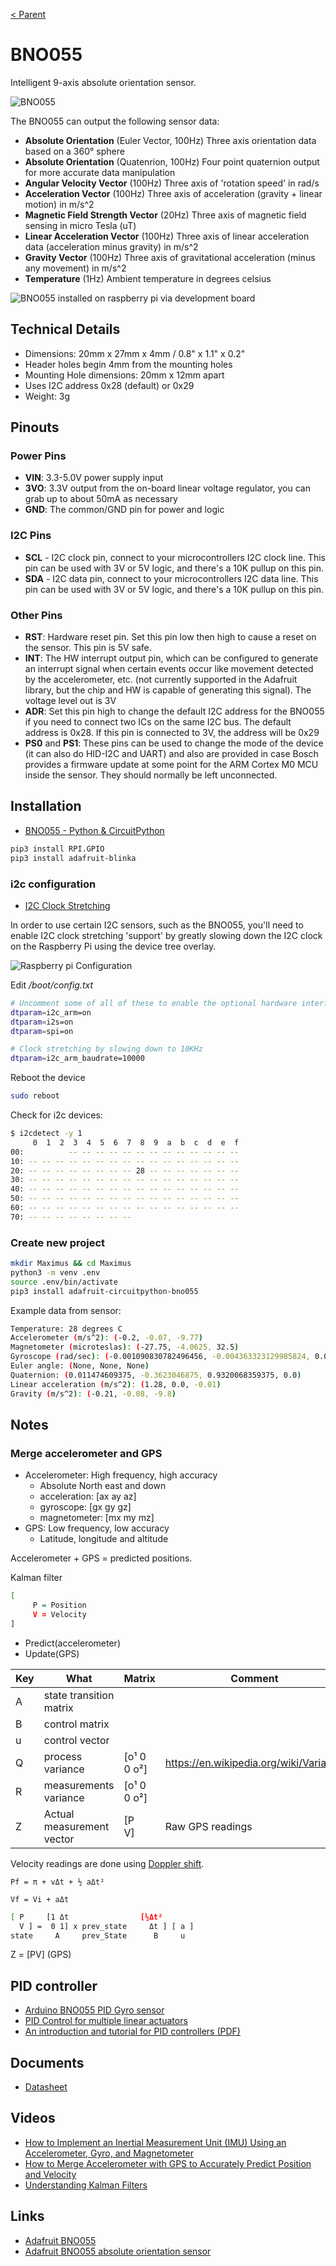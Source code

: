 [< Parent](./Readme.md)

# BNO055

Intelligent 9-axis absolute orientation sensor.

![BNO055](./images/sensors_pinout.jpg)

The BNO055 can output the following sensor data:

- **Absolute Orientation** (Euler Vector, 100Hz) Three axis orientation data based on a 360° sphere
- **Absolute Orientation** (Quatenrion, 100Hz) Four point quaternion output for more accurate data manipulation
- **Angular Velocity Vector** (100Hz) Three axis of 'rotation speed' in rad/s
- **Acceleration Vector** (100Hz) Three axis of acceleration (gravity + linear motion) in m/s^2
- **Magnetic Field Strength Vector** (20Hz) Three axis of magnetic field sensing in micro Tesla (uT)
- **Linear Acceleration Vector** (100Hz) Three axis of linear acceleration data (acceleration minus gravity) in m/s^2
- **Gravity Vector** (100Hz) Three axis of gravitational acceleration (minus any movement) in m/s^2
- **Temperature** (1Hz) Ambient temperature in degrees celsius

![BNO055 installed on raspberry pi via development board](./images/IMG_2958.jpeg)

## Technical Details

- Dimensions: 20mm x 27mm x 4mm / 0.8" x 1.1" x 0.2"
- Header holes begin 4mm from the mounting holes
- Mounting Hole dimensions: 20mm x 12mm apart
- Uses I2C address 0x28 (default) or 0x29
- Weight: 3g

## Pinouts

### Power Pins

- **VIN**: 3.3-5.0V power supply input
- **3VO**: 3.3V output from the on-board linear voltage regulator, you can grab up to about 50mA as necessary
- **GND**: The common/GND pin for power and logic

### I2C Pins

- **SCL** - I2C clock pin, connect to your microcontrollers I2C clock line. This pin can be used with 3V or 5V logic, and there's a 10K pullup on this pin.
- **SDA** - I2C data pin, connect to your microcontrollers I2C data line. This pin can be used with 3V or 5V logic, and there's a 10K pullup on this pin.

### Other Pins

- **RST**: Hardware reset pin.  Set this pin low then high to cause a reset on the sensor. This pin is 5V safe.
- **INT**: The HW interrupt output pin, which can be configured to generate an interrupt signal when certain events occur like movement detected by the accelerometer, etc. (not currently supported in the Adafruit library, but the chip and HW is capable of generating this signal). The voltage level out is 3V
- **ADR**: Set this pin high to change the default I2C address for the BNO055 if you need to connect two ICs on the same I2C bus. The default address is 0x28. If this pin is connected to 3V, the address will be 0x29
- **PS0** and **PS1**: These pins can be used to change the mode of the device (it can also do HID-I2C and UART) and also are provided in case Bosch provides a firmware update at some point for the ARM Cortex M0 MCU inside the sensor. They should normally be left unconnected.

## Installation

- [BNO055 - Python & CircuitPython](https://learn.adafruit.com/adafruit-bno055-absolute-orientation-sensor/python-circuitpython)

```sh
pip3 install RPI.GPIO
pip3 install adafruit-blinka
```

### i2c configuration

- [I2C Clock Stretching](https://learn.adafruit.com/circuitpython-on-raspberrypi-linux/i2c-clock-stretching)

In order to use certain I2C sensors, such as the BNO055, you'll need to enable I2C clock stretching 'support' by greatly slowing down the I2C clock on the Raspberry Pi using the device tree overlay.

![Raspberry pi Configuration](./images/sensors_raspi_bno055_i2c_bb.jpg)

Edit _/boot/config.txt_

```sh
# Uncomment some of all of these to enable the optional hardware interfaces
dtparam=i2c_arm=on
dtparam=i2s=on
dtparam=spi=on

# Clock stretching by slowing down to 10KHz
dtparam=i2c_arm_baudrate=10000
```

Reboot the device

```sh
sudo reboot
```

Check for i2c devices:

```sh
$ i2cdetect -y 1
     0  1  2  3  4  5  6  7  8  9  a  b  c  d  e  f
00:          -- -- -- -- -- -- -- -- -- -- -- -- --
10: -- -- -- -- -- -- -- -- -- -- -- -- -- -- -- --
20: -- -- -- -- -- -- -- -- 28 -- -- -- -- -- -- --
30: -- -- -- -- -- -- -- -- -- -- -- -- -- -- -- --
40: -- -- -- -- -- -- -- -- -- -- -- -- -- -- -- --
50: -- -- -- -- -- -- -- -- -- -- -- -- -- -- -- --
60: -- -- -- -- -- -- -- -- -- -- -- -- -- -- -- --
70: -- -- -- -- -- -- -- --
```

### Create new project

```sh
mkdir Maximus && cd Maximus
python3 -m venv .env
source .env/bin/activate
pip3 install adafruit-circuitpython-bno055
```

Example data from sensor:

```sh
Temperature: 28 degrees C
Accelerometer (m/s^2): (-0.2, -0.07, -9.77)
Magnetometer (microteslas): (-27.75, -4.0625, 32.5)
Gyroscope (rad/sec): (-0.001090830782496456, -0.004363323129985824, 0.0)
Euler angle: (None, None, None)
Quaternion: (0.011474609375, -0.3623046875, 0.9320068359375, 0.0)
Linear acceleration (m/s^2): (1.28, 0.0, -0.01)
Gravity (m/s^2): (-0.21, -0.08, -9.8)
```

## Notes

### Merge accelerometer and GPS

- Accelerometer: High frequency, high accuracy
  - Absolute North east and down
  - acceleration: [ax ay az]
  - gyroscope:    [gx gy gz]
  - magnetometer: [mx my mz]
- GPS: Low frequency, low accuracy
  - Latitude, longitude and altitude

Accelerometer + GPS = predicted positions.

Kalman filter

```sh
[
     P = Position
     V = Velocity
]
```

- Predict(accelerometer)
- Update(GPS)

| Key | What                      | Matrix          | Comment                                |
| --- | ------------------------- | --------------- | -------------------------------------- |
| A   | state transition matrix   |                 |                                        |
| B   | control matrix            |                 |                                        |
| u   | control vector            |                 |                                        |
| Q   | process variance          | [o¹ 0<br/>0 o²] | https://en.wikipedia.org/wiki/Variance |
| R   | measurements variance     | [o¹ 0<br/>0 o²] |                                        |
| Z   | Actual measurement vector | [P<br/>V]       | Raw GPS readings                       |

Velocity readings are done using [Doppler shift](https://imagine.gsfc.nasa.gov/features/yba/M31_velocity/spectrum/doppler_more.html).

```Pf = π + vΔt + ½ aΔt²```

```Vf = Vi + aΔt```

```sh
[ P     [1 Δt                [½Δt²
  V ] =  0 1] x prev_state     Δt ] [ a ]
state     A     prev_State      B     u
```

Z = [PV] (GPS)

## PID controller

- [Arduino BNO055 PID Gyro sensor](https://gist.github.com/saschazar21/382376c5448a585c6b3d5f142e3c7af6)
- [PID Control for multiple linear actuators](https://forum.arduino.cc/index.php?topic=625875.0)
- [An introduction and tutorial for PID controllers (PDF)](./pdfs/pid_control_document.pdf)

## Documents

- [Datasheet](./pdfs/BST_BNO055_DS000_14.pdf)

## Videos

- [How to Implement an Inertial Measurement Unit (IMU) Using an Accelerometer, Gyro, and Magnetometer](https://www.youtube.com/watch?v=T9jXoG0QYIA)
- [How to Merge Accelerometer with GPS to Accurately Predict Position and Velocity](https://www.youtube.com/watch?v=6M6wSLD-8M8)
- [Understanding Kalman Filters](https://www.youtube.com/watch?v=mwn8xhgNpFY)

## Links

- [Adafruit BNO055](https://github.com/adafruit/Adafruit_BNO055)
- [Adafruit BNO055 absolute orientation sensor](https://learn.adafruit.com/adafruit-bno055-absolute-orientation-sensor/overview)
